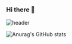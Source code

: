 ### Hi there 👋
![header](https://capsule-render.vercel.app/api?type=shark&color=random&height=300&section=header&text=welcome!&fontSize=90)




![Anurag's GitHub stats](https://github-readme-stats.vercel.app/api?username=yeonji123&show_icons=true&theme=algolia)
<!--
**yeonji123/yeonji123** is a ✨ _special_ ✨ repository because its `README.md` (this file) appears on your GitHub profile.

Here are some ideas to get you started:

- 🔭 I’m currently working on ...
- 🌱 I’m currently learning ...
- 👯 I’m looking to collaborate on ...
- 🤔 I’m looking for help with ...
- 💬 Ask me about ...
- 📫 How to reach me: ...
- 😄 Pronouns: ...
- ⚡ Fun fact: ...
-->
